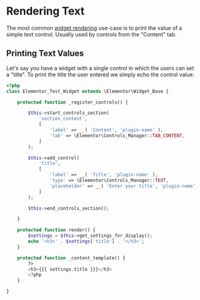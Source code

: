 # Rendering Text

The most common [widget rendering](./widget-rendering) use-case is to print the value of a simple text control. Usually used by controls from the "Content" tab.

## Printing Text Values

Let's say you have a widget with a single control in which the users can set a "title". To print the title the user entered we simply echo the control value:

```php {14-22,28-31,33-37}
<?php
class Elementor_Test_Widget extends \Elementor\Widget_Base {

	protected function _register_controls() {

		$this->start_controls_section(
			'section_content',
			[
				'label' => __( 'Content', 'plugin-name' ),
				'tab' => \Elementor\Controls_Manager::TAB_CONTENT,
			]
		);

		$this->add_control(
			'title',
			[
				'label' => __( 'Title', 'plugin-name' ),
				'type' => \Elementor\Controls_Manager::TEXT,
				'placeholder' => __( 'Enter your title', 'plugin-name' ),
			]
		);

		$this->end_controls_section();

	}

	protected function render() {
		$settings = $this->get_settings_for_display();
		echo '<h3>' . $settings['title'] . '</h3>';
	}

	protected function _content_template() {
		?>
		<h3>{{{ settings.title }}}</h3>
		<?php
	}

}
```
